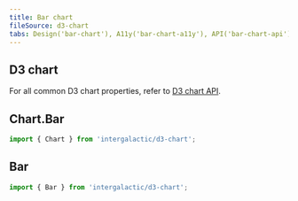 ```yaml
---
title: Bar chart
fileSource: d3-chart
tabs: Design('bar-chart'), A11y('bar-chart-a11y'), API('bar-chart-api'), Examples('bar-chart-d3-code'), Changelog('d3-chart-changelog')
---
```


## D3 chart

For all common D3 chart properties, refer to [D3 chart API](/data-display/d3-chart/d3-chart-api).

## Chart.Bar

```js
import { Chart } from 'intergalactic/d3-chart';
```

<TypesView type="BarChartProps" :types={...types} />

## Bar

```js
import { Bar } from 'intergalactic/d3-chart';
```

<TypesView type="BarProps" :types={...types} />

<script setup>import { data as types } from '@types.data.ts';</script>